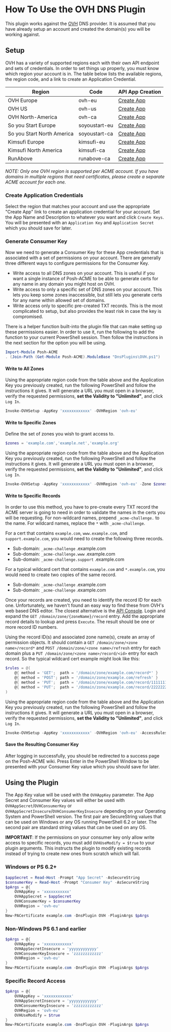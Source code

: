 # How To Use the OVH DNS Plugin

This plugin works against the [OVH](https://www.ovh.com) DNS provider. It is assumed that you have already setup an account and created the domain(s) you will be working against.

## Setup

OVH has a variety of supported regions each with their own API endpoint and sets of credentials. In order to set things up properly, you must know which region your account is in. The table below lists the available regions, the region code, and a link to create an Application Credential.

Region | Code | API App Creation
--- | --- | ---
OVH Europe | ovh-eu | [Create App](https://eu.api.ovh.com/createApp/)
OVH US | ovh-us | [Create App](https://api.us.ovhcloud.com/createApp/)
OVH North-America | ovh-ca | [Create App](https://ca.api.ovh.com/createApp/)
So you Start Europe | soyoustart-eu | [Create App](https://eu.api.soyoustart.com/createApp/)
So you Start North America | soyoustart-ca | [Create App](https://ca.api.soyoustart.com/createApp/)
Kimsufi Europe | kimsufi-eu | [Create App](https://eu.api.kimsufi.com/createApp/)
Kimsufi North America | kimsufi-ca | [Create App](https://ca.api.kimsufi.com/createApp/)
RunAbove | runabove-ca | [Create App](https://api.runabove.com/createApp/)

*NOTE: Only one OVH region is supported per ACME account. If you have domains in multiple regions that need certificates, please create a separate ACME account for each one.*

### Create Application Credentials

Select the region that matches your account and use the appropriate "Create App" link to create an application credential for your account. Set the App Name and Description to whatever you want and click `Create Keys`. You will be presented with an `Application Key` and `Application Secret` which you should save for later.

### Generate Consumer Key

Now we need to generate a Consumer Key for these App credentials that is associated with a set of permissions on your account. There are generally three different ways to configure permissions for the Consumer Key. 

- Write access to all DNS zones on your account. This is useful if you want a single instance of Posh-ACME to be able to generate certs for any name in any domain you might host on OVH.
- Write access to only a specific set of DNS zones on your account. This lets you keep some zones inaccessible, but still lets you generate certs for any name within allowed set of domains.
- Write access only to specific pre-created TXT records. This is the most complicated to setup, but also provides the least risk in case the key is compromised.

There is a helper function built-into the plugin file that can make setting up these permissions easier. In order to use it, run the following to add the function to your current PowerShell session. Then follow the instructions in the next section for the option you will be using.

```powershell
Import-Module Posh-ACME
. (Join-Path (Get-Module Posh-ACME).ModuleBase "DnsPlugins\OVH.ps1")
```

#### Write to All Zones

Using the appropriate region code from the table above and the Application Key you previously created, run the following PowerShell and follow the instructions it gives. It will generate a URL you must open in a browser, verify the requested permissions, **set the Validity to "Unlimited"**, and click `Log In`.

```powershell
Invoke-OVHSetup -AppKey 'xxxxxxxxxxxx' -OVHRegion 'ovh-eu'
```

#### Write to Specific Zones

Define the set of zones you wish to grant access to.

```powershell
$zones = 'example.com','example.net','example.org'
```

Using the appropriate region code from the table above and the Application Key you previously created, run the following PowerShell and follow the instructions it gives. It will generate a URL you must open in a browser, verify the requested permissions, **set the Validity to "Unlimited"**, and click `Log In`.

```powershell
Invoke-OVHSetup -AppKey 'xxxxxxxxxxxx' -OVHRegion 'ovh-eu' -Zone $zones
```

#### Write to Specific Records

In order to use this method, you have to pre-create every TXT record the ACME server is going to need in order to validate the names in the certs you will be requesting. For non-wildcard names, prepend `_acme-challenge.` to the name. For wildcard names, replace the `*` with `_acme-challenge`.

For a cert that contains `example.com`, `www.example.com`, and `support.example.com`, you would need to create the following three records.

- Sub-domain: `_acme-challenge` .example.com
- Sub-domain: `_acme-challenge.www` .example.com
- Sub-domain: `_acme-challenge.support` .example.com

For a typical wildcard cert that contains `example.com` and `*.example.com`, you would need to create two copies of the same record.

- Sub-domain: `_acme-challenge` .example.com
- Sub-domain: `_acme-challenge` .example.com

Once your records are created, you need to identify the record ID for each one. Unfortunately, we haven't found an easy way to find these from OVH's web based DNS editor. The closest alternative is the [API Console](https://api.ovh.com/console/). Login and expand the `GET /domain/zone/{zoneName}/record` entry. Add the appropriate record details to lookup and press `Execute`. The result should be one or more record ID numbers.

Using the record ID(s) and associated zone name(s), create an array of permission objects. It should contain a `GET /domain/zone/<zone name>/record*` and `POST /domain/zone/<zone name>/refresh` entry for each domain plus a `PUT /domain/zone/<zone name>/record/<id>` entry for each record. So the typical wildcard cert example might look like this:

```powershell
$rules = @(
    @{ method = 'GET';  path = '/domain/zone/example.com/record*' }
    @{ method = 'POST'; path = '/domain/zone/example.com/refresh' }
    @{ method = 'PUT';  path = '/domain/zone/example.com/record/1111111111' }
    @{ method = 'PUT';  path = '/domain/zone/example.com/record/2222222222' }
)
```

Using the appropriate region code from the table above and the Application Key you previously created, run the following PowerShell and follow the instructions it gives. It will generate a URL you must open in a browser, verify the requested permissions, **set the Validity to "Unlimited"**, and click `Log In`.

```powershell
Invoke-OVHSetup -AppKey 'xxxxxxxxxxxx' -OVHRegion 'ovh-eu' -AccessRules $rules
```

#### Save the Resulting Consumer Key

After logging in successfully, you should be redirected to a success page on the Posh-ACME wiki. Press Enter in the PowerShell Window to be presented with your Consumer Key value which you should save for later.


## Using the Plugin

The App Key value will be used with the `OVHAppKey` parameter. The App Secret and Consumer Key values will either be used with `OVHAppSecret`/`OVHConsumerKey` or `OVHAppSecretInsecure`/`OVHConsumerKeyInsecure` depending on your Operating System and PowerShell version. The first pair are SecureString values that can be used on Windows or any OS running PowerShell 6.2 or later. The second pair are standard string values that can be used on any OS.

**IMPORTANT**: If the permissions on your consumer key only allow write access to specific records, you must add `OVHUseModify = $true` to your plugin arguments. This instructs the plugin to modify existing records instead of trying to create new ones from scratch which will fail.

### Windows or PS 6.2+

```powershell
$appSecret = Read-Host -Prompt "App Secret" -AsSecureString
$consumerKey = Read-Host -Prompt "Consumer Key" -AsSecureString
$pArgs = @{
    OVHAppKey = 'xxxxxxxxxxx'
    OVHAppSecret = $appSecret
    OVHConsumerKey = $consumerKey
    OVHRegion = 'ovh-eu'
}
New-PACertificate example.com -DnsPlugin OVH -PluginArgs $pArgs
```

### Non-Windows PS 6.1 and earlier

```powershell
$pArgs = @{
    OVHAppKey = 'xxxxxxxxxxxx'
    OVHAppSecretInsecure = 'yyyyyyyyyyyy'
    OVHConsumerKeyInsecure = 'zzzzzzzzzzzz'
    OVHRegion = 'ovh-eu'
}
New-PACertificate example.com -DnsPlugin OVH -PluginArgs $pArgs
```

### Specific Record Access

```powershell
$pArgs = @{
    OVHAppKey = 'xxxxxxxxxxxx'
    OVHAppSecretInsecure = 'yyyyyyyyyyyy'
    OVHConsumerKeyInsecure = 'zzzzzzzzzzzz'
    OVHRegion = 'ovh-eu'
    OVHUseModify = $true
}
New-PACertificate example.com -DnsPlugin OVH -PluginArgs $pArgs
```
